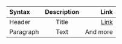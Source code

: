 | Syntax      | Description | Link     |
| :---        |    :----:   |          ---: |
| Header      | Title       | [Link](https://github.com/sonupachauri/sql/blob/main/Delete_Duplicate_Records.md)  |
| Paragraph   | Text        | And more      |

